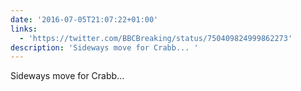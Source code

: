 ```yaml
---
date: '2016-07-05T21:07:22+01:00'
links:
  - 'https://twitter.com/BBCBreaking/status/750409824999862273'
description: 'Sideways move for Crabb... '
---
```

Sideways move for Crabb... 
